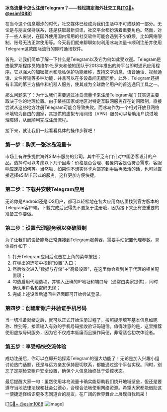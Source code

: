 **冰岛流量卡怎么注册Telegram？——轻松搞定海外社交工具[[TG💪+ @esim1088](https://t.me/s/esim1088)]**

在当今这个信息爆炸的时代，社交媒体已经成为我们生活中不可或缺的一部分。无论是与朋友保持联系，还是获取最新资讯，社交平台都扮演着重要角色。然而，对于一些人来说，在国外使用国内常用的社交软件可能会遇到不少麻烦，比如网络限制、账号无法正常使用等。今天我们就来聊聊如何利用冰岛流量卡顺利注册并使用Telegram这款国际流行的即时通讯软件。

首先，让我们简单了解一下什么是Telegram以及它为何如此受欢迎。Telegram是由俄罗斯程序员帕维尔·杜罗夫和他的团队于2013年推出的跨平台即时通讯应用程序。它以强大的加密技术和隐私保护功能著称，支持文字消息、语音通话、视频通话、文件传输等多种功能，并且可以在多设备间无缝同步。此外，Telegram还拥有丰富的第三方插件和机器人服务，使其成为全球数亿用户的首选通讯工具之一。

那么问题来了：为什么我们需要通过冰岛流量卡来注册Telegram呢？其实这主要取决于你的地理位置。由于某些国家或地区对特定互联网服务存在访问限制，直接尝试从这些地方注册Telegram可能会导致失败。而冰岛作为一个相对开放且网络环境较为自由的国家，其提供的虚拟专用网络（VPN）服务可以帮助用户绕过地理障碍，从而顺利完成注册流程。

接下来，就让我们一起看看具体的操作步骤吧！

### 第一步：购买一张冰岛流量卡

市场上有许多提供海外SIM卡服务的公司，其中不乏专门针对中国游客设计的产品。选择时可以考虑以下几个因素：价格是否合理、套餐内容是否符合需求、客服响应速度如何等。当然啦，如果你不想实体卡片邮寄到手后再激活的话，也可以直接选择eSIM卡形式的服务，这样更加方便快捷。

### 第二步：下载并安装Telegram应用

无论你是Android还是iOS用户，都可以轻松地在各大应用商店里找到官方版本的Telegram客户端。下载完成后记得先不要急于注册哦，因为接下来还有更重要的准备工作要做。

### 第三步：设置代理服务器以突破限制

为了让我们的设备能够正常连接到Telegram服务器，需要手动配置代理参数。具体操作如下：
1. 打开Telegram应用后点击左上角的菜单按钮；
2. 在弹出的选项中找到“设置”入口；
3. 然后依次进入“数据与存储”->“高级设置”，在这里你会看到关于代理的相关配置项；
4. 勾选启用代理选项，并输入正确的IP地址和端口号（通常由卖家提供），同时确认用户名和密码无误；
5. 完成上述设置后返回主界面即可开始尝试登录。

### 第四步：创建新账户并验证手机号码

当一切准备就绪之后，就可以正式开始注册过程了。按照提示填写基本信息如昵称、性别等，接着输入有效的手机号码接收验证码短信。值得注意的是，这里推荐使用虚拟号码服务，因为它不仅成本低廉而且操作简便，非常适合初次体验者。

### 第五步：享受畅快交流体验

成功注册后，你可以立即开始探索Telegram的强大功能了！无论是加入兴趣小组讨论热门话题，还是与远方亲友保持密切联系，都能通过这个平台实现。同时，别忘了定期检查账户安全设置，确保个人信息始终处于受控状态。

最后提醒大家一句：虽然使用冰岛流量卡确实能帮助我们绕开地域壁垒，但还是要遵守当地法律法规和社会公德心，合理合法地使用网络资源。希望大家都能借助这一便捷途径结识更多志同道合的朋友，在广阔的世界舞台上展现自我风采！

[[TG💪+ @esim1088](https://t.me/s/esim1088) ![Image](https://i.postimg.cc/4NQfJmqS/Snipaste-2025-05-13-00-14-12.png)]